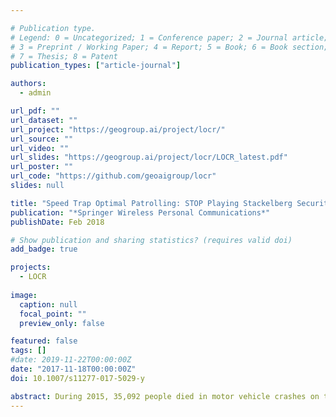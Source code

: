 ```yaml
---

# Publication type.
# Legend: 0 = Uncategorized; 1 = Conference paper; 2 = Journal article;
# 3 = Preprint / Working Paper; 4 = Report; 5 = Book; 6 = Book section;
# 7 = Thesis; 8 = Patent
publication_types: ["article-journal"]

authors:
  - admin

url_pdf: ""
url_dataset: ""
url_project: "https://geogroup.ai/project/locr/"
url_source: ""
url_video: ""
url_slides: "https://geogroup.ai/project/locr/LOCR_latest.pdf"
url_poster: ""
url_code: "https://github.com/geoaigroup/locr"
slides: null

title: "Speed Trap Optimal Patrolling: STOP Playing Stackelberg Security Games"
publication: "*Springer Wireless Personal Communications*"
publishDate: Feb 2018

# Show publication and sharing statistics? (requires valid doi)
add_badge: true

projects:
  - LOCR
  
image:
  caption: null
  focal_point: ""
  preview_only: false

featured: false
tags: []
#date: 2019-11-22T00:00:00Z
date: "2017-11-18T00:00:00Z"
doi: 10.1007/s11277-017-5029-y

abstract: During 2015, 35,092 people died in motor vehicle crashes on the U.S. roadways, an increase from 32,744 in 2014. The 7.2% increase is the largest percentage increase in nearly 50 years. To reduce reckless driving and the resulting accidents, law enforcement agencies deploy speed traps. However, limited resources prevent full coverage at all times, which leaves many roads uncovered. Law enforcement agencies cannot rely on deterministic coverage as it allows drivers to observe and anticipate covered areas. Therefore, randomized speed trap deployment is vital for active road security. This paper provides random and optimal speed traps deployment based on our innovative STOP framework. STOP utilizes game theory to model drivers' and law enforcers' behaviors. In particular, we provide distinct weights to different actions based on the accidents probability, derive the Nash Equilibrium and Stackelberg Security Equilibrium, and determine the best strategies to deploy. The optimal game solution maximizes law enforcer utility, consequently minimizing the cost paid by the society in terms of reducing vehicle accidents.
---
```


